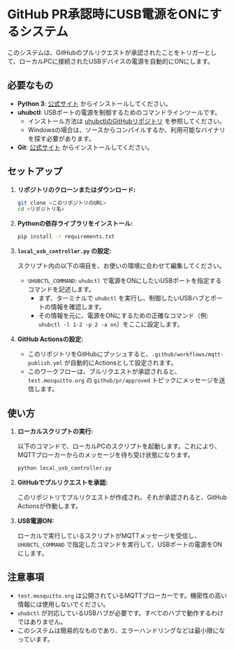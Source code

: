 # GitHub PR承認時にUSB電源をONにするシステム

このシステムは、GitHubのプルリクエストが承認されたことをトリガーとして、ローカルPCに接続されたUSBデバイスの電源を自動的にONにします。

## 必要なもの

*   **Python 3**: [公式サイト](https://www.python.org/downloads/) からインストールしてください。
*   **uhubctl**: USBポートの電源を制御するためのコマンドラインツールです。
    *   インストール方法は [uhubctlのGitHubリポジトリ](https://github.com/mvp/uhubctl) を参照してください。
    *   Windowsの場合は、ソースからコンパイルするか、利用可能なバイナリを探す必要があります。
*   **Git**: [公式サイト](https://git-scm.com/downloads) からインストールしてください。

## セットアップ

1.  **リポジトリのクローンまたはダウンロード:**

    ```bash
    git clone <このリポジトリのURL>
    cd <リポジトリ名>
    ```

2.  **Pythonの依存ライブラリをインストール:**

    ```bash
    pip install -r requirements.txt
    ```

3.  **`local_usb_controller.py` の設定:**

    スクリプト内の以下の項目を、お使いの環境に合わせて編集してください。

    *   `UHUBCTL_COMMAND`: `uhubctl` で電源をONにしたいUSBポートを指定するコマンドを記述します。
        *   まず、ターミナルで `uhubctl` を実行し、制御したいUSBハブとポートの情報を確認します。
        *   その情報を元に、電源をONにするための正確なコマンド（例: `uhubctl -l 1-2 -p 2 -a on`）をここに設定します。

4.  **GitHub Actionsの設定:**

    *   このリポジトリをGitHubにプッシュすると、`.github/workflows/mqtt-publish.yml` が自動的にActionsとして設定されます。
    *   このワークフローは、プルリクエストが承認されると、`test.mosquitto.org` の `github/pr/approved` トピックにメッセージを送信します。

## 使い方

1.  **ローカルスクリプトの実行:**

    以下のコマンドで、ローカルPCのスクリプトを起動します。これにより、MQTTブローカーからのメッセージを待ち受け状態になります。

    ```bash
    python local_usb_controller.py
    ```

2.  **GitHubでプルリクエストを承認:**

    このリポジトリでプルリクエストが作成され、それが承認されると、GitHub Actionsが作動します。

3.  **USB電源ON:**

    ローカルで実行しているスクリプトがMQTTメッセージを受信し、`UHUBCTL_COMMAND` で指定したコマンドを実行して、USBポートの電源をONにします。

## 注意事項

*   `test.mosquitto.org` は公開されているMQTTブローカーです。機密性の高い情報には使用しないでください。
*   `uhubctl` が対応しているUSBハブが必要です。すべてのハブで動作するわけではありません。
*   このシステムは簡易的なものであり、エラーハンドリングなどは最小限になっています。
